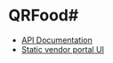 # QRFood#

- [API Documentation](http://docs.qrfoodapi.apiary.io/)
- [Static vendor portal UI](http://ec2-52-58-248-159.eu-central-1.compute.amazonaws.com/#/create-menu)

